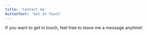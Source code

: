 ```yaml
---
title: 'Contact me'
buttonText: 'Get In Touch'
---
```


If you want to get in touch, feel free to leave me a message anytime!
